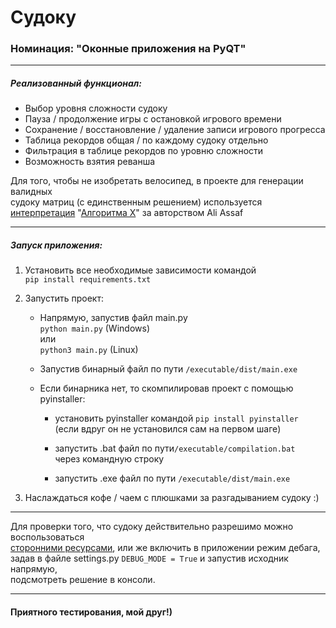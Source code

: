 # Судоку
### Номинация: "Оконные приложения на PyQT"

***

##### Реализованный функционал:  

- Выбор уровня сложности судоку  
- Пауза / продолжение игры с остановкой игрового времени  
- Сохранение / восстановление / удаление записи игрового прогресса  
- Таблица рекордов общая / по каждому судоку отдельно  
- Фильтрация в таблице рекордов по уровню сложности  
- Возможность взятия реванша

Для того, чтобы не изобретать велосипед, в проекте для генерации валидных  
судоку матриц (с единственным решением) используется  
[интерпретация](https://www.cs.mcgill.ca/~aassaf9/python/algorithm_x.html) "[Алгоритма X](https://en.wikipedia.org/wiki/Knuth%27s_Algorithm_X)" 
за авторством Ali Assaf

***

##### Запуск приложения:

1. Установить все необходимые зависимости командой  
    `pip install requirements.txt`
   
2. Запустить проект:
   - Напрямую, запустив файл main.py  
     `python main.py` (Windows)  
     или  
     `python3 main.py` (Linux)
     
   - Запустив бинарный файл по пути `/executable/dist/main.exe`  
     
   - Если бинарника нет, то скомпилировав проект с помощью pyinstaller:
     
     * установить pyinstaller командой `pip install pyinstaller`  
       (если вдруг он не установился сам на первом шаге)  
       
     * запустить .bat файл по пути`/executable/compilation.bat`  
       через командную строку
       
     * запустить .exe файл по пути `/executable/dist/main.exe`
    
3. Наслаждаться кофе / чаем с плюшками за разгадыванием судоку :)

***

Для проверки того, что судоку действительно разрешимо можно воспользоваться  
[сторонними ресурсами](https://sudokus.ru/reshateli/),
или же включить в приложении режим дебага,  
задав в файле settings.py
`DEBUG_MODE = True` и запустив исходник напрямую,  
подсмотреть решение в консоли.

***

#### Приятного тестирования, мой друг!)






